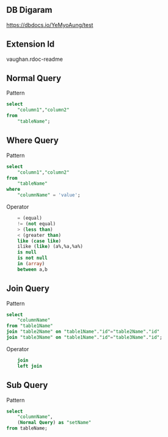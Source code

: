 ## DB Digaram
https://dbdocs.io/YeMyoAung/test

## Extension Id
vaughan.rdoc-readme

## Normal Query
Pattern 
```sql
select 
    "column1","column2"
from
    "tableName";
```

## Where Query 
Pattern
```sql
select 
    "column1","column2"
from 
    "tableName"
where
    "columnName" = 'value';
```
Operator
```sql
    = (equal)
    != (not equal)
    > (less than)
    < (greater than)
    like (case like)
    ilike (like) (a%,%a,%a%)
    is null
    is not null
    in (array)
    between a,b
```

## Join Query
Pattern
```sql
select 
    "columnName"
from "table1Name"
join "table2Name" on "table1Name"."id"="table2Name"."id" 
join "table3Name" on "table1Name"."id"="table3Name"."id";
```

Operator
```sql
    join 
    left join 
```

## Sub Query
Pattern
```sql
select 
    "columnName",
    (Normal Query) as "setName"
from tableName;
```